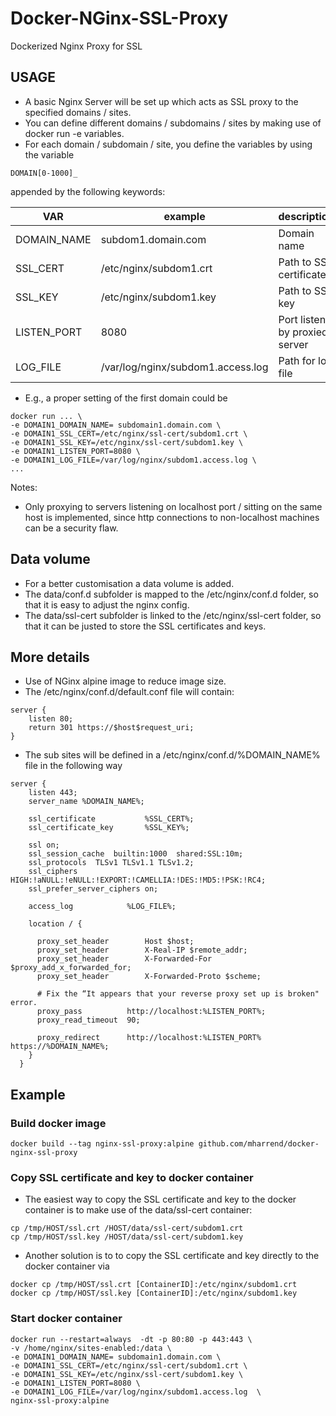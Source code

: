 # Docker-NGinx-SSL-Proxy
Dockerized Nginx Proxy for SSL

## USAGE
* A basic Nginx Server will be set up which acts as SSL proxy to the specified domains / sites.
* You can define different domains / subdomains / sites by making use of docker run -e variables.
* For each domain / subdomain / site, you define the variables by using the variable 
```
DOMAIN[0-1000]_
```
appended by the following keywords:

|   VAR          |    example             | description            |
|----------------|------------------------|------------------------|
| DOMAIN\_NAME   | subdom1.domain.com     | Domain name |
| SSL\_CERT      | /etc/nginx/subdom1.crt | Path to SSL certificate |
| SSL\_KEY       | /etc/nginx/subdom1.key | Path to SSL key |
| LISTEN_PORT    | 8080                   | Port listen by proxied server| 
| LOG\_FILE      | /var/log/nginx/subdom1.access.log  | Path for log file|

* E.g., a proper setting of the first domain could be
```
docker run ... \
-e DOMAIN1_DOMAIN_NAME= subdomain1.domain.com \
-e DOMAIN1_SSL_CERT=/etc/nginx/ssl-cert/subdom1.crt \
-e DOMAIN1_SSL_KEY=/etc/nginx/ssl-cert/subdom1.key \
-e DOMAIN1_LISTEN_PORT=8080 \
-e DOMAIN1_LOG_FILE=/var/log/nginx/subdom1.access.log \
...
```
Notes:
* Only proxying to servers listening on localhost port / sitting on the same host is implemented, since http connections to non-localhost machines can be a security flaw.

## Data volume
* For a better customisation a data volume is added.
* The data/conf.d subfolder is mapped to the /etc/nginx/conf.d folder, so that it is easy to adjust the nginx config.
* The data/ssl-cert subfolder is linked to the /etc/nginx/ssl-cert folder, so that it can be justed to store the SSL certificates and keys.


## More details
* Use of NGinx alpine image to reduce image size.
* The /etc/nginx/conf.d/default.conf file will contain:
```
server {
    listen 80;
    return 301 https://$host$request_uri;
}
```
* The sub sites will be defined in a /etc/nginx/conf.d/%DOMAIN_NAME% file in the following way
```
server {
    listen 443;
    server_name %DOMAIN_NAME%;

    ssl_certificate           %SSL_CERT%;
    ssl_certificate_key       %SSL_KEY%;

    ssl on;
    ssl_session_cache  builtin:1000  shared:SSL:10m;
    ssl_protocols  TLSv1 TLSv1.1 TLSv1.2;
    ssl_ciphers HIGH:!aNULL:!eNULL:!EXPORT:!CAMELLIA:!DES:!MD5:!PSK:!RC4;
    ssl_prefer_server_ciphers on;

    access_log            %LOG_FILE%;

    location / {

      proxy_set_header        Host $host;
      proxy_set_header        X-Real-IP $remote_addr;
      proxy_set_header        X-Forwarded-For $proxy_add_x_forwarded_for;
      proxy_set_header        X-Forwarded-Proto $scheme;

      # Fix the “It appears that your reverse proxy set up is broken" error.
      proxy_pass          http://localhost:%LISTEN_PORT%;
      proxy_read_timeout  90;

      proxy_redirect      http://localhost:%LISTEN_PORT% https://%DOMAIN_NAME%;
    }
  }
```

## Example

### Build docker image
```
docker build --tag nginx-ssl-proxy:alpine github.com/mharrend/docker-nginx-ssl-proxy
```

### Copy SSL certificate and key to docker container
* The easiest way to copy the SSL certificate and key to the docker container is to make use of the data/ssl-cert container:
```
cp /tmp/HOST/ssl.crt /HOST/data/ssl-cert/subdom1.crt
cp /tmp/HOST/ssl.key /HOST/data/ssl-cert/subdom1.key
```
* Another solution is to to copy the SSL certificate and key directly to the docker container via
```
docker cp /tmp/HOST/ssl.crt [ContainerID]:/etc/nginx/subdom1.crt
docker cp /tmp/HOST/ssl.key [ContainerID]:/etc/nginx/subdom1.key
```

### Start docker container
```
docker run --restart=always  -dt -p 80:80 -p 443:443 \
-v /home/nginx/sites-enabled:/data \
-e DOMAIN1_DOMAIN_NAME= subdomain1.domain.com \
-e DOMAIN1_SSL_CERT=/etc/nginx/ssl-cert/subdom1.crt \
-e DOMAIN1_SSL_KEY=/etc/nginx/ssl-cert/subdom1.key \
-e DOMAIN1_LISTEN_PORT=8080 \
-e DOMAIN1_LOG_FILE=/var/log/nginx/subdom1.access.log  \
nginx-ssl-proxy:alpine
```


